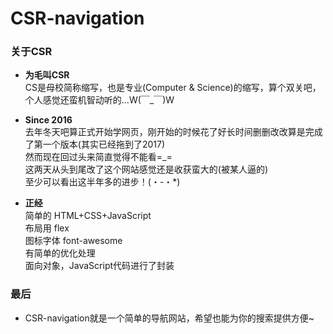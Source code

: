 # CSR-navigation
   
### 关于CSR
* **为毛叫CSR**   
  CS是母校简称缩写，也是专业(Computer & Science)的缩写，算个双关吧，个人感觉还蛮机智动听的...W(￣_￣)W
     
* **Since 2016**   
  去年冬天吧算正式开始学网页，刚开始的时候花了好长时间删删改改算是完成了第一个版本(其实已经拖到了2017)   
  然而现在回过头来简直觉得不能看=_=    
  这两天从头到尾改了这个网站感觉还是收获蛮大的(被某人逼的)   
  至少可以看出这半年多的进步！(・-・*)
    
* **正经**   
  简单的 HTML+CSS+JavaScript   
  布局用 flex   
  图标字体 font-awesome   
  有简单的优化处理     
  面向对象，JavaScript代码进行了封装
     
### 最后   
* CSR-navigation就是一个简单的导航网站，希望也能为你的搜索提供方便~
